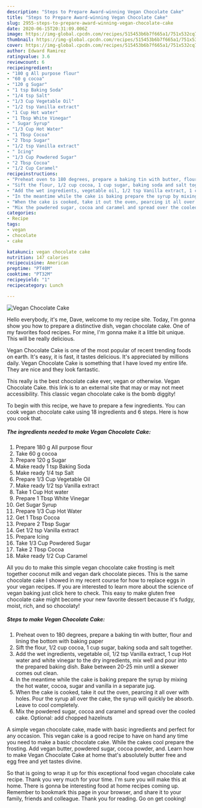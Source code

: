 ```yaml
---
description: "Steps to Prepare Award-winning Vegan Chocolate Cake"
title: "Steps to Prepare Award-winning Vegan Chocolate Cake"
slug: 2955-steps-to-prepare-award-winning-vegan-chocolate-cake
date: 2020-06-15T20:31:09.006Z
image: https://img-global.cpcdn.com/recipes/515453b6b7f665a1/751x532cq70/vegan-chocolate-cake-recipe-main-photo.jpg
thumbnail: https://img-global.cpcdn.com/recipes/515453b6b7f665a1/751x532cq70/vegan-chocolate-cake-recipe-main-photo.jpg
cover: https://img-global.cpcdn.com/recipes/515453b6b7f665a1/751x532cq70/vegan-chocolate-cake-recipe-main-photo.jpg
author: Edward Ramirez
ratingvalue: 3.6
reviewcount: 6
recipeingredient:
- "180 g All purpose flour"
- "60 g cocoa"
- "120 g Sugar"
- "1 tsp Baking Soda"
- "1/4 tsp Salt"
- "1/3 Cup Vegetable Oil"
- "1/2 tsp Vanilla extract"
- "1 Cup Hot water"
- "1 Tbsp White Vinegar"
- " Sugar Syrup"
- "1/3 Cup Hot Water"
- "1 Tbsp Cocoa"
- "2 Tbsp Sugar"
- "1/2 tsp Vanilla extract"
- " Icing"
- "1/3 Cup Powdered Sugar"
- "2 Tbsp Cocoa"
- "1/2 Cup Caramel"
recipeinstructions:
- "Preheat oven to 180 degrees, prepare a baking tin with butter, flour and lining the bottom with baking paper"
- "Sift the flour, 1/2 cup cocoa, 1 cup sugar, baking soda and salt together."
- "Add the wet ingredients, vegetable oil, 1/2 tsp Vanilla extract, 1 cup Hot water and white vinegar to the dry ingredients, mix well and pour into the prepared baking dish. Bake between 20-25 min until a skewer comes out clean."
- "In the meantime while the cake is baking prepare the syrup by mixing the hot water, cocoa, sugar and vanilla in a separate jug."
- "When the cake is cooked, take it out the oven, pearcing it all over with holes. Pour the syrup all over the cake, the syrup will quickly be absorb. Leave to cool completely."
- "Mix the powdered sugar, cocoa and caramel and spread over the cooled cake. Optional: add chopped hazelnuts"
categories:
- Recipe
tags:
- vegan
- chocolate
- cake

katakunci: vegan chocolate cake 
nutrition: 147 calories
recipecuisine: American
preptime: "PT40M"
cooktime: "PT32M"
recipeyield: "1"
recipecategory: Lunch

---
```



![Vegan Chocolate Cake](https://img-global.cpcdn.com/recipes/515453b6b7f665a1/751x532cq70/vegan-chocolate-cake-recipe-main-photo.jpg)

Hello everybody, it's me, Dave, welcome to my recipe site. Today, I'm gonna show you how to prepare a distinctive dish, vegan chocolate cake. One of my favorites food recipes. For mine, I'm gonna make it a little bit unique. This will be really delicious.

Vegan Chocolate Cake is one of the most popular of recent trending foods on earth. It's easy, it is fast, it tastes delicious. It's appreciated by millions daily. Vegan Chocolate Cake is something that I have loved my entire life. They are nice and they look fantastic.

This really is the best chocolate cake ever, vegan or otherwise. Vegan Chocolate Cake. this link is to an external site that may or may not meet accessibility. This classic vegan chocolate cake is the bomb diggity!


To begin with this recipe, we have to prepare a few ingredients. You can cook vegan chocolate cake using 18 ingredients and 6 steps. Here is how you cook that.

<!--inarticleads1-->

##### The ingredients needed to make Vegan Chocolate Cake:

1. Prepare 180 g All purpose flour
1. Take 60 g cocoa
1. Prepare 120 g Sugar
1. Make ready 1 tsp Baking Soda
1. Make ready 1/4 tsp Salt
1. Prepare 1/3 Cup Vegetable Oil
1. Make ready 1/2 tsp Vanilla extract
1. Take 1 Cup Hot water
1. Prepare 1 Tbsp White Vinegar
1. Get  Sugar Syrup
1. Prepare 1/3 Cup Hot Water
1. Get 1 Tbsp Cocoa
1. Prepare 2 Tbsp Sugar
1. Get 1/2 tsp Vanilla extract
1. Prepare  Icing
1. Take 1/3 Cup Powdered Sugar
1. Take 2 Tbsp Cocoa
1. Make ready 1/2 Cup Caramel


All you do to make this simple vegan chocolate cake frosting is melt together coconut milk and vegan dark chocolate pieces. This is the same chocolate cake I showed in my recent course for how to replace eggs in your vegan recipes. If you are interested to learn more about the science of vegan baking just click here to check. This easy to make gluten free chocolate cake might become your new favorite dessert because it&#39;s fudgy, moist, rich, and so chocolaty! 

<!--inarticleads2-->

##### Steps to make Vegan Chocolate Cake:

1. Preheat oven to 180 degrees, prepare a baking tin with butter, flour and lining the bottom with baking paper
1. Sift the flour, 1/2 cup cocoa, 1 cup sugar, baking soda and salt together.
1. Add the wet ingredients, vegetable oil, 1/2 tsp Vanilla extract, 1 cup Hot water and white vinegar to the dry ingredients, mix well and pour into the prepared baking dish. Bake between 20-25 min until a skewer comes out clean.
1. In the meantime while the cake is baking prepare the syrup by mixing the hot water, cocoa, sugar and vanilla in a separate jug.
1. When the cake is cooked, take it out the oven, pearcing it all over with holes. Pour the syrup all over the cake, the syrup will quickly be absorb. Leave to cool completely.
1. Mix the powdered sugar, cocoa and caramel and spread over the cooled cake. Optional: add chopped hazelnuts


A simple vegan chocolate cake, made with basic ingredients and perfect for any occasion. This vegan cake is a good recipe to have on hand any time you need to make a basic chocolate cake. While the cakes cool prepare the frosting. Add vegan butter, powdered sugar, cocoa powder, and. Learn how to make Vegan Chocolate Cake at home that&#39;s absolutely butter free and egg free and yet tastes divine. 

So that is going to wrap it up for this exceptional food vegan chocolate cake recipe. Thank you very much for your time. I'm sure you will make this at home. There is gonna be interesting food at home recipes coming up. Remember to bookmark this page in your browser, and share it to your family, friends and colleague. Thank you for reading. Go on get cooking!
